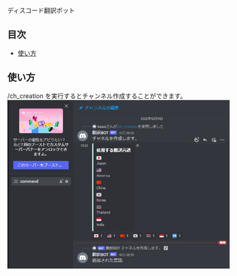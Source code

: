 ディスコード翻訳ボット

## 目次
- [使い方](#usage)


<h2 id="usage">使い方</h2>
/ch_creation を実行するとチャンネル作成することができます。
<img alt="チャンネル作成コマンド" src="img/createcommand1.png" />

